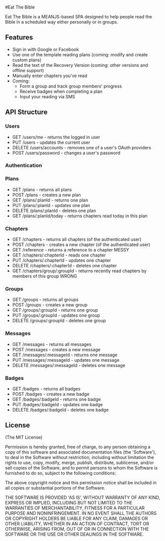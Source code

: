 #Eat The Bible

Eat The Bible is a MEANJS-based SPA designed to help people read the Bible in a scheduled way either personally or in groups.

## Features 
* Sign in with Google or Facebook
* Use one of the template reading plans (coming: modify and create custom plans)
* Read the text of the Recovery Version (coming: other versions and offline support)
* Manually enter chapters you've read
* Coming:
	* Form a group and track group members' progress
	* Receive badges when completing a plan
	* Input your reading via SMS

## API Structure
### Users
* GET /users/me - returns the logged in user
* PUT /users - updates the current user
* DELETE /users/accounts - removes one of a user's OAuth providers
* POST /users/password - changes a user's password

### Authentication

### Plans
* GET /plans - returns all plans
* POST /plans - creates a new plan
* GET /plans/:planId - returns one plan
* PUT /plans/:planId - updates one plan
* DELETE /plans/:planId - deletes one plan
* GET /plans/:planId/today - returns chapters read today in this plan 

### Chapters
* GET /chapters - returns all chapters (of the authenticated user)
* POST /chapters - creates a new chapter (of the authenticated user)
* GET /reference - returns a reference to a chapter  MESSY
* GET /chapters/:chapterId - reads one chapter
* PUT /chapters/:chapterId - updates one chapter
* DELETE /chapters/:chapterId - deletes one chapter
* GET /chapters/group/:groupId - returns recently read chapters by members of this group WRONG

### Groups
* GET /groups - returns all groups
* POST /groups - creates a new group
* GET /groups/:groupId - returns one group
* PUT /groups/:groupId - updates one group
* DELETE /groups/:groupId - deletes one group

### Messages
* GET /messages - returns all messages
* POST /messages - creates a new message
* GET /messages/:messageId - returns one message
* PUT /messages/:messageId - updates one message
* DELETE /messages/:messageId - deletes one message

### Badges
* GET /badges - returns all badges
* POST /badges - creates a new badge
* GET /badges/:badgeId - returns one badge
* PUT /badges/:badgeId - updates one badge
* DELETE /badges/:badgeId - deletes one badge

## License
(The MIT License)

Permission is hereby granted, free of charge, to any person obtaining
a copy of this software and associated documentation files (the
'Software'), to deal in the Software without restriction, including
without limitation the rights to use, copy, modify, merge, publish,
distribute, sublicense, and/or sell copies of the Software, and to
permit persons to whom the Software is furnished to do so, subject to
the following conditions:

The above copyright notice and this permission notice shall be
included in all copies or substantial portions of the Software.

THE SOFTWARE IS PROVIDED 'AS IS', WITHOUT WARRANTY OF ANY KIND,
EXPRESS OR IMPLIED, INCLUDING BUT NOT LIMITED TO THE WARRANTIES OF
MERCHANTABILITY, FITNESS FOR A PARTICULAR PURPOSE AND NONINFRINGEMENT.
IN NO EVENT SHALL THE AUTHORS OR COPYRIGHT HOLDERS BE LIABLE FOR ANY
CLAIM, DAMAGES OR OTHER LIABILITY, WHETHER IN AN ACTION OF CONTRACT,
TORT OR OTHERWISE, ARISING FROM, OUT OF OR IN CONNECTION WITH THE
SOFTWARE OR THE USE OR OTHER DEALINGS IN THE SOFTWARE.
